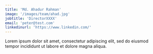 ```yaml
---
title: 'Md. Ahadur Rahman'
image: '/images/team/ahad.jpg'
jobtitle: 'DirectorXXXX'
email: 'peter@test.com'
linkedinurl: 'https://www.linkedin.com/'
---
```


Lorem ipsum dolor sit amet, consectetur adipiscing elit, sed do eiusmod tempor incididunt ut labore et dolore magna aliqua.
